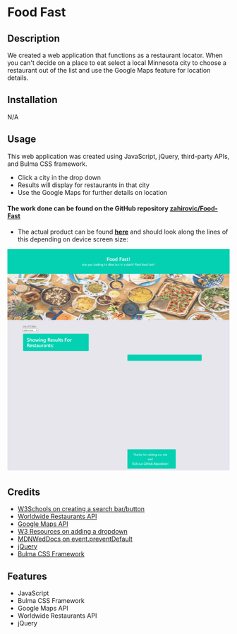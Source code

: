 # Food Fast

## Description

We created a web application that functions as a restaurant locator. When you can't decide on a place to eat select a local Minnesota city to choose a restaurant out of the list and use the Google Maps feature for location details.

## Installation

N/A

## Usage 


This web application was created using JavaScript, jQuery, third-party APIs, and Bulma CSS framework.

- Click a city in the drop down
- Results will display for restaurants in that city
- Use the Google Maps for further details on location 


#### The work done can be found on the GitHub repository [zahirovic/Food-Fast](https://github.com/zahirovic/Food-Fast)
- The actual product can be found **[here](https://zahirovic.github.io/Food-Fast/)** and should look along the lines of this depending on device screen size:


![Food-Fast example](Food-Fast.png)


## Credits
- [W3Schools on creating a search bar/button](https://www.w3schools.com/howto/howto_css_search_button.asp)
- [Worldwide Restaurants API](https://rapidapi.com/ptwebsolution/api/worldwide-restaurants)
- [Google Maps API](https://developers.google.com/maps/)
- [W3 Resources on adding a dropdown](https://www.w3resource.com/jquery-exercises/part1/jquery-practical-exercise-31.php)
- [MDNWedDocs on event.preventDefault](https://developer.mozilla.org/en-US/docs/Web/API/Event/preventDefault) 
- [jQuery](https://api.jquery.com/)
- [Bulma CSS Framework](https://bulma.io/)

## Features
- JavaScript
- Bulma CSS Framework
- Google Maps API
- Worldwide Restaurants API
- jQuery
